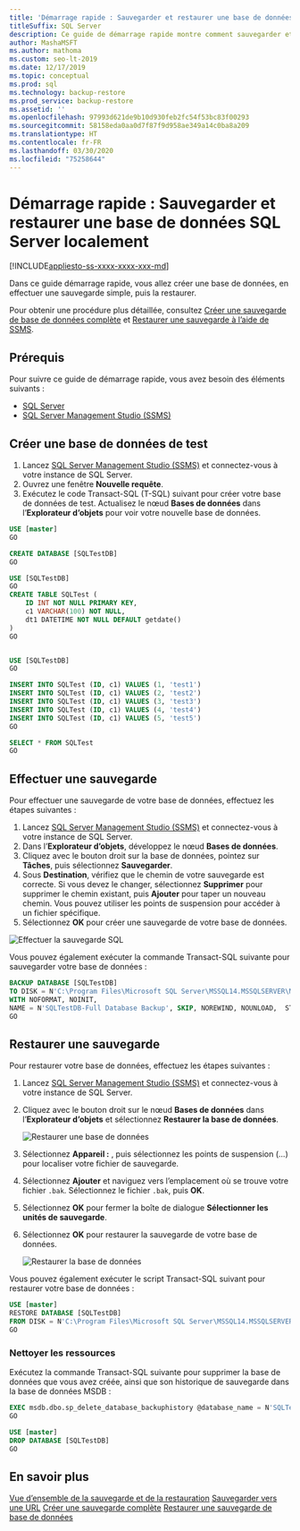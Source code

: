 ```yaml
---
title: 'Démarrage rapide : Sauvegarder et restaurer une base de données'
titleSuffix: SQL Server
description: Ce guide de démarrage rapide montre comment sauvegarder et restaurer une base de données SQL Server locale.
author: MashaMSFT
ms.author: mathoma
ms.custom: seo-lt-2019
ms.date: 12/17/2019
ms.topic: conceptual
ms.prod: sql
ms.technology: backup-restore
ms.prod_service: backup-restore
ms.assetid: ''
ms.openlocfilehash: 97993d621de9b10d930feb2fc54f53bc83f00293
ms.sourcegitcommit: 58158eda0aa0d7f87f9d958ae349a14c0ba8a209
ms.translationtype: HT
ms.contentlocale: fr-FR
ms.lasthandoff: 03/30/2020
ms.locfileid: "75258644"
---
```

# <a name="quickstart-backup-and-restore-a-sql-server-database-on-premises"></a>Démarrage rapide : Sauvegarder et restaurer une base de données SQL Server localement
[!INCLUDE[appliesto-ss-xxxx-xxxx-xxx-md](../../includes/appliesto-ss-xxxx-xxxx-xxx-md.md)]

Dans ce guide démarrage rapide, vous allez créer une base de données, en effectuer une sauvegarde simple, puis la restaurer. 

Pour obtenir une procédure plus détaillée, consultez [Créer une sauvegarde de base de données complète](create-a-full-database-backup-sql-server.md) et [Restaurer une sauvegarde à l’aide de SSMS](restore-a-database-backup-using-ssms.md).

## <a name="prerequisites"></a>Prérequis
Pour suivre ce guide de démarrage rapide, vous avez besoin des éléments suivants : 

- [SQL Server](https://www.microsoft.com/sql-server/sql-server-downloads)
- [SQL Server Management Studio (SSMS)](../../ssms/download-sql-server-management-studio-ssms.md)

## <a name="create-a-test-database"></a>Créer une base de données de test 

1. Lancez [SQL Server Management Studio (SSMS)](../../ssms/download-sql-server-management-studio-ssms.md) et connectez-vous à votre instance de SQL Server.
1. Ouvrez une fenêtre **Nouvelle requête**. 
1. Exécutez le code Transact-SQL (T-SQL) suivant pour créer votre base de données de test. Actualisez le nœud **Bases de données** dans l’**Explorateur d’objets** pour voir votre nouvelle base de données. 

```sql
USE [master]
GO

CREATE DATABASE [SQLTestDB]
GO

USE [SQLTestDB]
GO
CREATE TABLE SQLTest (
    ID INT NOT NULL PRIMARY KEY,
    c1 VARCHAR(100) NOT NULL,
    dt1 DATETIME NOT NULL DEFAULT getdate()
)
GO


USE [SQLTestDB]
GO

INSERT INTO SQLTest (ID, c1) VALUES (1, 'test1')
INSERT INTO SQLTest (ID, c1) VALUES (2, 'test2')
INSERT INTO SQLTest (ID, c1) VALUES (3, 'test3')
INSERT INTO SQLTest (ID, c1) VALUES (4, 'test4')
INSERT INTO SQLTest (ID, c1) VALUES (5, 'test5')
GO

SELECT * FROM SQLTest
GO
```
 
## <a name="take-a-backup"></a>Effectuer une sauvegarde
Pour effectuer une sauvegarde de votre base de données, effectuez les étapes suivantes : 

1. Lancez [SQL Server Management Studio (SSMS)](../../ssms/download-sql-server-management-studio-ssms.md) et connectez-vous à votre instance de SQL Server.
1. Dans l’**Explorateur d’objets**, développez le nœud **Bases de données**.  
1. Cliquez avec le bouton droit sur la base de données, pointez sur **Tâches**, puis sélectionnez **Sauvegarder**. 
1. Sous **Destination**, vérifiez que le chemin de votre sauvegarde est correcte. Si vous devez le changer, sélectionnez **Supprimer** pour supprimer le chemin existant, puis **Ajouter** pour taper un nouveau chemin. Vous pouvez utiliser les points de suspension pour accéder à un fichier spécifique. 
1. Sélectionnez **OK** pour créer une sauvegarde de votre base de données. 

![Effectuer la sauvegarde SQL](media/quickstart-backup-restore-database/backup-db-ssms.png)

Vous pouvez également exécuter la commande Transact-SQL suivante pour sauvegarder votre base de données : 

```sql
BACKUP DATABASE [SQLTestDB] 
TO DISK = N'C:\Program Files\Microsoft SQL Server\MSSQL14.MSSQLSERVER\MSSQL\Backup\SQLTestDB.bak' 
WITH NOFORMAT, NOINIT,  
NAME = N'SQLTestDB-Full Database Backup', SKIP, NOREWIND, NOUNLOAD,  STATS = 10
GO
```


## <a name="restore-a-backup"></a>Restaurer une sauvegarde
Pour restaurer votre base de données, effectuez les étapes suivantes : 

1. Lancez [SQL Server Management Studio (SSMS)](../../ssms/download-sql-server-management-studio-ssms.md) et connectez-vous à votre instance de SQL Server.
1. Cliquez avec le bouton droit sur le nœud **Bases de données** dans l’**Explorateur d’objets** et sélectionnez **Restaurer la base de données**.

    ![Restaurer une base de données](media/quickstart-backup-restore-database/restore-db-ssms1.png)

1. Sélectionnez **Appareil :** , puis sélectionnez les points de suspension (...) pour localiser votre fichier de sauvegarde. 
1. Sélectionnez **Ajouter** et naviguez vers l’emplacement où se trouve votre fichier `.bak`. Sélectionnez le fichier `.bak`, puis **OK**. 
1. Sélectionnez **OK** pour fermer la boîte de dialogue **Sélectionner les unités de sauvegarde**. 
1. Sélectionnez **OK** pour restaurer la sauvegarde de votre base de données. 

    ![Restaurer la base de données](media/quickstart-backup-restore-database/restore-db-ssms2.png)

Vous pouvez également exécuter le script Transact-SQL suivant pour restaurer votre base de données :

```sql
USE [master]
RESTORE DATABASE [SQLTestDB] 
FROM DISK = N'C:\Program Files\Microsoft SQL Server\MSSQL14.MSSQLSERVER\MSSQL\Backup\SQLTestDB.bak' WITH  FILE = 1,  NOUNLOAD,  STATS = 5
GO
```

### <a name="clean-up-resources"></a>Nettoyer les ressources
Exécutez la commande Transact-SQL suivante pour supprimer la base de données que vous avez créée, ainsi que son historique de sauvegarde dans la base de données MSDB :

```sql
EXEC msdb.dbo.sp_delete_database_backuphistory @database_name = N'SQLTestDB'
GO

USE [master]
DROP DATABASE [SQLTestDB]
GO
```

## <a name="see-more"></a>En savoir plus
[Vue d’ensemble de la sauvegarde et de la restauration](back-up-and-restore-of-sql-server-databases.md)
[Sauvegarder vers une URL](sql-server-backup-to-url.md)
[Créer une sauvegarde complète](create-a-full-database-backup-sql-server.md)
[Restaurer une sauvegarde de base de données](restore-a-database-backup-using-ssms.md)
